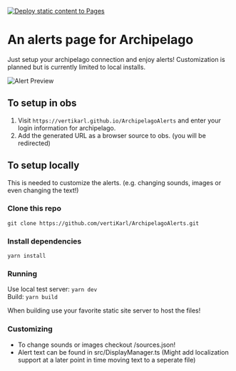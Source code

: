 [![Deploy static content to Pages](https://github.com/vertiKarl/ArchipelagoAlerts/actions/workflows/deploy.yml/badge.svg)](https://github.com/vertiKarl/ArchipelagoAlerts/actions/workflows/deploy.yml)

# An alerts page for Archipelago

Just setup your archipelago connection and enjoy alerts!
Customization is planned but is currently limited to local installs.

![Alert Preview](https://i.imgur.com/YLIufrx.png)

## To setup in obs

1. Visit `https://vertikarl.github.io/ArchipelagoAlerts` and enter your login information for archipelago.
2. Add the generated URL as a browser source to obs. (you will be redirected)

## To setup locally

This is needed to customize the alerts. (e.g. changing sounds, images or even changing the text!)

### Clone this repo

`git clone https://github.com/vertiKarl/ArchipelagoAlerts.git`

### Install dependencies

`yarn install`

### Running

Use local test server: `yarn dev`  
Build: `yarn build`

When building use your favorite static site server to host the files!

### Customizing

- To change sounds or images checkout /sources.json!
- Alert text can be found in src/DisplayManager.ts
  (Might add localization support at a later point in time moving text to a seperate file)
